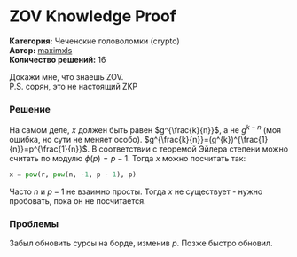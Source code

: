 # ZOV Knowledge Proof
**Категория:** Чеченские головоломки (crypto)\
**Автор:** [maximxls](https://t.me/maximxlss)\
**Количество решений:** 16

Докажи мне, что знаешь ZOV.\
P.S. сорян, это не настоящий ZKP

### Решение
На самом деле, $x$ должен быть равен $g^{\frac{k}{n}}$, а не $g^{k-n}$ (моя ошибка, но сути не меняет особо). $g^{\frac{k}{n}}=(g^{k})^{\frac{1}{n}}=p^{\frac{1}{n}}$. В соответствии с теоремой Эйлера степени можно считать по модулю $\phi(p)=p - 1$. Тогда $x$ можно посчитать так:
```Python
x = pow(r, pow(n, -1, p - 1), p)
```
Часто $n$ и $p - 1$ не взаимно просты. Тогда $x$ не существует - нужно пробовать, пока он не посчитается.

### Проблемы
Забыл обновить сурсы на борде, изменив $p$. Позже быстро обновил.
